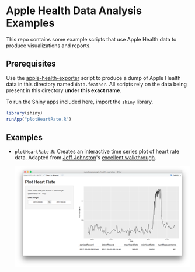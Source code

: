 # Apple Health Data Analysis Examples

This repo contains some example scripts that use Apple Health data to produce
visualizations and reports.

## Prerequisites

Use the
[apple-health-exporter](https://github.com/mganjoo/apple-health-exporter)
script to produce a dump of Apple Health data in this directory named
`data.feather`. All scripts rely on the data being present in this directory
**under this exact name**.

To run the Shiny apps included here, import the `shiny` library.

```r
library(shiny)
runApp("plotHeartRate.R")
```

## Examples

* `plotHeartRate.R`: Creates an interactive time series plot of heart rate
  data.  Adapted from [Jeff Johnston](https://github.com/jeffjjohnston)'s
  [excellent walkthrough](https://jeffjjohnston.github.io/rstudio/rmarkdown/2016/04/28/explore-your-apple-watch-heart-rate-data.html).

  ![screenshot of plotHeartRate](images/plotHeartRate.png)
